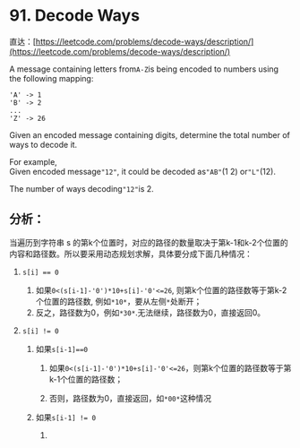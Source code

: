 # 91. Decode Ways

直达：[https://leetcode.com/problems/decode-ways/description/](https://leetcode.com/problems/decode-ways/description/)

A message containing letters from`A-Z`is being encoded to numbers using the following mapping:

```
'A' -> 1
'B' -> 2
...
'Z' -> 26
```

Given an encoded message containing digits, determine the total number of ways to decode it.

For example,  
Given encoded message`"12"`, it could be decoded as`"AB"`\(1 2\) or`"L"`\(12\).

The number of ways decoding`"12"`is 2.

## 分析：

当遍历到字符串 s 的第k个位置时，对应的路径的数量取决于第k-1和k-2个位置的内容和路径数。所以要采用动态规划求解，具体要分成下面几种情况：

1. `s[i] == 0`
   1. 如果`0<(s[i-1]-'0')*10+s[i]-'0'<=26`, 则第k个位置的路径数等于第k-2个位置的路径数, 例如`*10*`，要从左侧`*`处断开；
   2. 反之，路径数为0，例如`*30*`.无法继续，路径数为0，直接返回0。
2. `s[i] != 0`

   1. 如果`s[i-1]==0`

      1. 如果`0<(s[i-1]-'0')*10+s[i]-'0'<=26`，则第k个位置的路径数等于第k-1个位置的路径数；

      2. 否则，路径数为0，直接返回，如`*00*`这种情况

   2. 如果`s[i-1] != 0`

      1. 



